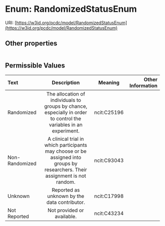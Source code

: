 
# Enum: RandomizedStatusEnum




URI: [https://w3id.org/pcdc/model/RandomizedStatusEnum](https://w3id.org/pcdc/model/RandomizedStatusEnum)


## Other properties

|  |  |  |
| --- | --- | --- |

## Permissible Values

| Text | Description | Meaning | Other Information |
| :--- | :---: | :---: | ---: |
| Randomized | The allocation of individuals to groups by chance, especially in order to control the variables in an experiment. | ncit:C25196 |  |
| Non-Randomized | A clinical trial in which participants may choose or be assigned into groups by researchers. Their assignment is not random. | ncit:C93043 |  |
| Unknown | Reported as unknown by the data contributor. | ncit:C17998 |  |
| Not Reported | Not provided or available. | ncit:C43234 |  |

